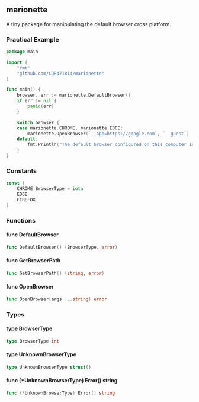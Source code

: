 ## marionette

A tiny package for manipulating the default browser cross platform.

### Practical Example

```go
package main

import (
    "fmt"
    "github.com/LQR471814/marionette"
)

func main() {
    browser, err := marionette.DefaultBrowser()
    if err != nil {
        panic(err)
    }

    switch browser {
    case marionette.CHROME, marionette.EDGE:
        marionette.OpenBrowser(`--app=https://google.com`, `--guest`)
    default:
        fmt.Println("The default browser configured on this computer isn't supported!")
    }
}
```

### Constants

```go
const (
    CHROME BrowserType = iota
    EDGE
    FIREFOX
)
```

### Functions

#### func DefaultBrowser

```go
func DefaultBrowser() (BrowserType, error)
```

#### func GetBrowserPath

```go
func GetBrowserPath() (string, error)
```

#### func OpenBrowser

```go
func OpenBrowser(args ...string) error
```

### Types

#### type BrowserType

```go
type BrowserType int
```

#### type UnknownBrowserType

```go
type UnknownBrowserType struct{}
```

#### func (*UnknownBrowserType) Error() string

```go
func (*UnknownBrowserType) Error() string
```

